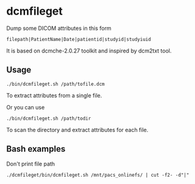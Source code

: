 dcmfileget
==========

Dump some DICOM attributes in this form

``filepath|PatientName|Date|patientid|studyid|studyiuid``

It is based on dcmche-2.0.27 toolkit and inspired by dcm2txt tool.



Usage
----------

``./bin/dcmfileget.sh /path/tofile.dcm``

To extract attributes from a single file.


Or you can use

``./bin/dcmfileget.sh /path/todir``

To scan the directory and extract attributes for each file.



Bash examples
----------

Don't print file path

``./dcmfileget/bin/dcmfileget.sh /mnt/pacs_onlinefs/ | cut -f2- -d"|"``
